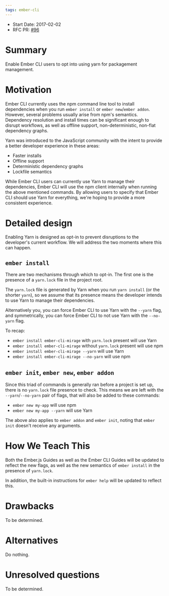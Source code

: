 ```yaml
---
tags: ember-cli
---
```


- Start Date: 2017-02-02
- RFC PR: [#96](https://github.com/ember-cli/rfcs/pull/96)

# Summary

Enable Ember CLI users to opt into using yarn for packagement management.

# Motivation

Ember CLI currently uses the npm command line tool to install dependencies when you run `ember install` or `ember new`/`ember addon`. However, several problems usually arise from npm's semantics.
Dependency resolution and install times can be significant enough to disrupt workflows, as well as offline support, non-deterministic, non-flat dependency graphs.

Yarn was introduced to the JavaScript community with the intent to provide a better developer experience in these areas:
- Faster installs
- Offline support
- Deterministic dependency graphs
- Lockfile semantics

While Ember CLI users can currently use Yarn to manage their dependencies, Ember CLI will use the npm client internally when running the above mentioned commands. By allowing users to specify that Ember CLI should use Yarn for everything, we're hoping to provide a more consistent experience.

# Detailed design

Enabling Yarn is designed as opt-in to prevent disruptions to the developer's current workflow.
We will address the two moments where this can happen.

## `ember install`

There are two mechanisms through which to opt-in.
The first one is the presence of a `yarn.lock` file in the project root.

The `yarn.lock` file is generated by Yarn when you run `yarn install` (or the shorter `yarn`),
so we assume that its presence means the developer intends to use Yarn to manage their dependencies.

Alternatively you, you can force Ember CLI to use Yarn with the `--yarn` flag, and symmetrically,
you can force Ember CLI to not use Yarn with the `--no-yarn` flag.

To recap:

- `ember install ember-cli-mirage` with `yarn.lock` present will use Yarn
- `ember install ember-cli-mirage` without `yarn.lock` present will use npm
- `ember install ember-cli-mirage --yarn` will use Yarn
- `ember install ember-cli-mirage --no-yarn` will use npm

## `ember init`, `ember new`, `ember addon`

Since this triad of commands is generally ran before a project is set up, there is no `yarn.lock` file presence to check.
This means we are left with the `--yarn`/`--no-yarn` pair of flags, that will also be added to these commands:

- `ember new my-app` will use npm
- `ember new my-app --yarn` will use Yarn

The above also applies to `ember addon` and `ember init`, noting that `ember init` doesn't receive any arguments.

# How We Teach This

Both the Ember.js Guides as well as the Ember CLI Guides will be updated to reflect the new flags,
as well as the new semantics of `ember install` in the presence of `yarn.lock`.

In addition, the built-in instructions for `ember help` will be updated to reflect this.

# Drawbacks

To be determined.

# Alternatives

Do nothing.

# Unresolved questions

To be determined.

